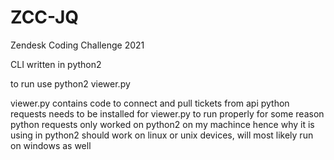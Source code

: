 # ZCC-JQ
Zendesk Coding Challenge 2021

CLI written in python2

to run use python2 viewer.py

viewer.py contains code to connect and pull tickets from api
python requests needs to be installed for viewer.py to run properly
for some reason python requests only worked on python2 on my machince hence why it is using in python2
should work on linux or unix devices, will most likely run on windows as well


